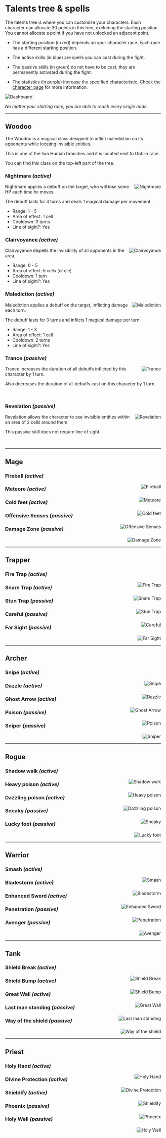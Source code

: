 # Talents tree & spells

The talents tree is where you can customize your characters. Each character can allocate 30 points in this tree, excluding the starting position. You cannot allocate a point if you have not unlocked an adjacent point.

* The starting position (in red) depends on your character race. Each race has a different starting position.

* The active skills (in blue) are spells you can cast during the fight.

* The passive skills (in green) do not have to be cast, they are permanently activated during the fight.

* The statistics (in purple) increase the specified characteristic. Check the [character page](teams.md) for more information.

![Dashboard](img/talents-tree.png)

*No matter your starting race, you are able to reach every single node.*

----

## Woodoo

The Woodoo is a magical class designed to inflict malediction on its opponents while locating invisible entities.

This is one of the two Human branches and it is located next to Goblin race.

You can find this class on the top-left part of the tree.

### Nightmare *(active)*

<img alt="Nightmare" src="../img/skills/nightmare.png" style="margin: 0; padding: 0; float: right;">

Nightmare applies a debuff on the target, who will lose some HP each time he moves.

The debuff lasts for 3 turns and deals 1 magical damage per movement.

* Range: 1 - 5
* Area of effect: 1 cell
* Cooldown: 3 turns
* Line of sight?: Yes

### Clairvoyance *(active)*

<img alt="Clairvoyance" src="../img/skills/clairvoyance.png" style="margin: 0; padding: 0; float: right;">

Clairvoyance dispells the invisibility of all opponents in the area.

* Range: 0 - 5
* Area of effect: 5 cells (circle)
* Cooldown: 1 turn
* Line of sight?: Yes

### Malediction *(active)*

<img alt="Malediction" src="../img/skills/malediction.png" style="margin: 0; padding: 0; float: right;">

Malediction applies a debuff on the target, inflicting damage each turn.

The debuff lasts for 3 turns and inflicts 1 magical damage per turn.

* Range: 1 - 3
* Area of effect: 1 cell
* Cooldown: 2 turns
* Line of sight?: Yes

### Trance *(passive)*

<img alt="Trance" src="../img/skills/trance.png" style="margin: 0; padding: 0; float: right;">

Trance increases the duration of all debuffs inflicted by this character by 1 turn.

Also decreases the duration of all debuffs cast on this character by 1 turn.

&nbsp;

### Revelation *(passive)*

<img alt="Revelation" src="../img/skills/revelation.png" style="margin: 0; padding: 0; float: right;">

Revelation allows the character to see invisible entities within an area of 2 cells around them.

This passive skill does not require line of sight.

&nbsp;

----

## Mage

### Fireball *(active)*

<img alt="Fireball" src="../img/skills/fireball.png" style="margin: 0; padding: 0; float: right;">

### Meteore *(active)*

<img alt="Meteore" src="../img/skills/meteore.png" style="margin: 0; padding: 0; float: right;">

### Cold feet *(active)*

<img alt="Cold feet" src="../img/skills/cold-feet.png" style="margin: 0; padding: 0; float: right;">

### Offensive Senses *(passive)*

<img alt="Offensive Senses" src="../img/skills/offensive-senses.png" style="margin: 0; padding: 0; float: right;">

### Damage Zone *(passive)*

<img alt="Damage Zone" src="../img/skills/damage-zone.png" style="margin: 0; padding: 0; float: right;">

&nbsp;

----

## Trapper

### Fire Trap *(active)*

<img alt="Fire Trap" src="../img/skills/fire-trap.png" style="margin: 0; padding: 0; float: right;">

### Snare Trap *(active)*

<img alt="Snare Trap" src="../img/skills/snare-trap.png" style="margin: 0; padding: 0; float: right;">

### Stun Trap *(passive)*

<img alt="Stun Trap" src="../img/skills/stun-trap.png" style="margin: 0; padding: 0; float: right;">

### Careful *(passive)*

<img alt="Careful" src="../img/skills/careful.png" style="margin: 0; padding: 0; float: right;">

### Far Sight *(passive)*

<img alt="Far Sight" src="../img/skills/far-sight.png" style="margin: 0; padding: 0; float: right;">

&nbsp;

----

## Archer

### Snipe *(active)*

<img alt="Snipe" src="../img/skills/snipe.png" style="margin: 0; padding: 0; float: right;">

### Dazzle *(active)*

<img alt="Dazzle" src="../img/skills/dazzle.png" style="margin: 0; padding: 0; float: right;">

### Ghost Arrow *(active)*

<img alt="Ghost Arrow" src="../img/skills/ghost-arrow.png" style="margin: 0; padding: 0; float: right;">

### Poison *(passive)*

<img alt="Poison" src="../img/skills/poison.png" style="margin: 0; padding: 0; float: right;">

### Sniper *(passive)*

<img alt="Sniper" src="../img/skills/sniper.png" style="margin: 0; padding: 0; float: right;">

&nbsp;

----

## Rogue

### Shadow walk *(active)*

<img alt="Shadow walk" src="../img/skills/shadow-walk.png" style="margin: 0; padding: 0; float: right;">

### Heavy poison *(active)*

<img alt="Heavy poison" src="../img/skills/heavy-poison.png" style="margin: 0; padding: 0; float: right;">

### Dazzling poison *(active)*

<img alt="Dazzling poison" src="../img/skills/dazzling-poison.png" style="margin: 0; padding: 0; float: right;">

### Sneaky *(passive)*

<img alt="Sneaky" src="../img/skills/sneaky.png" style="margin: 0; padding: 0; float: right;">

### Lucky foot *(passive)*

<img alt="Lucky foot" src="../img/skills/lucky-foot.png" style="margin: 0; padding: 0; float: right;">

&nbsp;

----

## Warrior

### Smash *(active)*

<img alt="Smash" src="../img/skills/smash.png" style="margin: 0; padding: 0; float: right;">

### Bladestorm *(active)*

<img alt="Bladestorm" src="../img/skills/bladestorm.png" style="margin: 0; padding: 0; float: right;">

### Enhanced Sword *(active)*

<img alt="Enhanced Sword" src="../img/skills/enhanced-sword.png" style="margin: 0; padding: 0; float: right;">

### Penetration *(passive)*

<img alt="Penetration" src="../img/skills/penetration.png" style="margin: 0; padding: 0; float: right;">

### Avenger *(passive)*

<img alt="Avenger" src="../img/skills/avenger.png" style="margin: 0; padding: 0; float: right;">

&nbsp;

----

## Tank

### Shield Break *(active)*

<img alt="Shield Break" src="../img/skills/shield-break.png" style="margin: 0; padding: 0; float: right;">

### Shield Bump *(active)*

<img alt="Shield Bump" src="../img/skills/shield-bump.png" style="margin: 0; padding: 0; float: right;">

### Great Wall *(active)*

<img alt="Great Wall" src="../img/skills/great-wall.png" style="margin: 0; padding: 0; float: right;">

### Last man standing *(passive)*

<img alt="Last man standing" src="../img/skills/last-man-standing.png" style="margin: 0; padding: 0; float: right;">

### Way of the shield *(passive)*

<img alt="Way of the shield" src="../img/skills/way-of-the-shield.png" style="margin: 0; padding: 0; float: right;">

&nbsp;

----

## Priest

### Holy Hand *(active)*

<img alt="Holy Hand" src="../img/skills/holy-hand.png" style="margin: 0; padding: 0; float: right;">

### Divine Protection *(active)*

<img alt="Divine Protection" src="../img/skills/divine-protection.png" style="margin: 0; padding: 0; float: right;">

### Shieldify *(active)*

<img alt="Shieldify" src="../img/skills/shieldify.png" style="margin: 0; padding: 0; float: right;">

### Phoenix *(passive)*

<img alt="Phoenix" src="../img/skills/phoenix.png" style="margin: 0; padding: 0; float: right;">

### Holy Well *(passive)*

<img alt="Holy Well" src="../img/skills/holy-well.png" style="margin: 0; padding: 0; float: right;">
